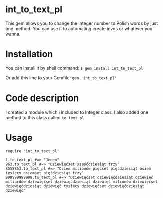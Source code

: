 # int_to_text_pl
This gem allows you to change the integer number to Polish words by just one method. You can use it to automating create invos or whatever you wanna.
# Installation
You can install it by shell command: `$ gem install int_to_text_pl`

Or add this line to your Gemfile: `gem 'int_to_text_pl'`
# Code description
I created a module which i included to Integer class. I also added one method to this class called `to_text_pl`
# Usage
```
require 'int_to_text_pl'

1.to_text_pl #=> "Jeden"
963.to_text_pl #=> "Dziewięćset sześćdziesiąt trzy"
8558853.to_text_pl #=> "Osiem milionów pięćset pięćdziesiąt osiem tysięcy osiemset pięćdziesiąt trzy"
999999999999.to_text_pl #=> "Dziewięćset dziewięćdziesiąt dziewięć miliardów dziewięćset dziewięćdziesiąt dziewięć milionów dziewięćset dziewięćdziesiąt dziewięć tysięcy dziewięćset dziewięćdziesiąt dziewięć"
```
